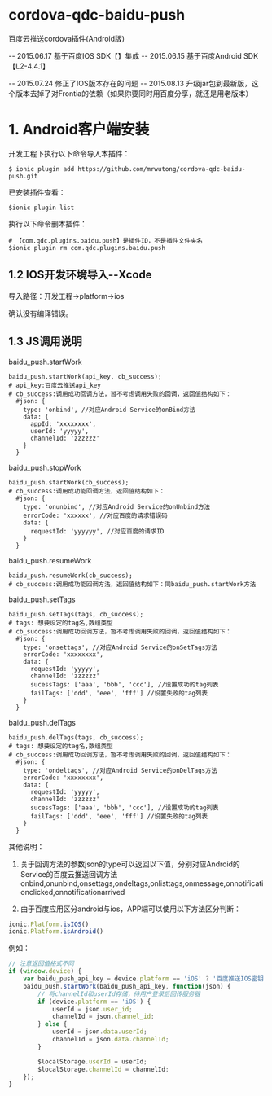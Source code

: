 # cordova-qdc-baidu-push
百度云推送cordova插件(Android版)

-- 2015.06.17 基于百度IOS SDK【】集成
-- 2015.06.15 基于百度Android SDK【L2-4.4.1】

-- 2015.07.24 修正了IOS版本存在的问题
-- 2015.08.13 升级jar包到最新版，这个版本去掉了对Frontia的依赖（如果你要同时用百度分享，就还是用老版本）

# 1. Android客户端安装
开发工程下执行以下命令导入本插件：

	$ ionic plugin add https://github.com/mrwutong/cordova-qdc-baidu-push.git

已安装插件查看：

	$ionic plugin list


执行以下命令删本插件：

	# 【com.qdc.plugins.baidu.push】是插件ID，不是插件文件夹名
	$ionic plugin rm com.qdc.plugins.baidu.push

## 1.2 IOS开发环境导入--Xcode
导入路径：开发工程->platform->ios

确认没有编译错误。

## 1.3 JS调用说明

baidu_push.startWork

	baidu_push.startWork(api_key, cb_success);
	# api_key:百度云推送api_key
	# cb_success:调用成功回调方法，暂不考虑调用失败的回调，返回值结构如下：
	  #json: {
	    type: 'onbind', //对应Android Service的onBind方法
	    data: {
	      appId: 'xxxxxxxx',
	      userId: 'yyyyy',
	      channelId: 'zzzzzz'
	    }
	  }

baidu_push.stopWork

	baidu_push.startWork(cb_success);
	# cb_success:调用成功能回调方法，返回值结构如下：
	  #json: {
	    type: 'onunbind', //对应Android Service的onUnbind方法
	    errorCode: 'xxxxxx', //对应百度的请求错误码
	    data: {
	      requestId: 'yyyyyy', //对应百度的请求ID
	    }
	  }

baidu_push.resumeWork

	baidu_push.resumeWork(cb_success);
	# cb_success:调用成功能回调方法，返回值结构如下：同baidu_push.startWork方法

baidu_push.setTags

	baidu_push.setTags(tags, cb_success);
	# tags: 想要设定的tag名,数组类型
	# cb_success:调用成功回调方法，暂不考虑调用失败的回调，返回值结构如下：
	  #json: {
	    type: 'onsettags', //对应Android Service的onSetTags方法
	    errorCode: 'xxxxxxxx',
	    data: {
	      requestId: 'yyyyy',
	      channelId: 'zzzzzz'
	      sucessTags: ['aaa', 'bbb', 'ccc'], //设置成功的tag列表
	      failTags: ['ddd', 'eee', 'fff'] //设置失败的tag列表
	    }
	  }

baidu_push.delTags

	baidu_push.delTags(tags, cb_success);
	# tags: 想要设定的tag名,数组类型
	# cb_success:调用成功回调方法，暂不考虑调用失败的回调，返回值结构如下：
	  #json: {
	    type: 'ondeltags', //对应Android Service的onDelTags方法
	    errorCode: 'xxxxxxxx',
	    data: {
	      requestId: 'yyyyy',
	      channelId: 'zzzzzz'
	      sucessTags: ['aaa', 'bbb', 'ccc'], //设置成功的tag列表
	      failTags: ['ddd', 'eee', 'fff'] //设置失败的tag列表
	    }
	  }

其他说明：

1. 关于回调方法的参数json的type可以返回以下值，分别对应Android的Service的百度云推送回调方法
onbind,onunbind,onsettags,ondeltags,onlisttags,onmessage,onnotificationclicked,onnotificationarrived

2. 由于百度应用区分android与ios，APP端可以使用以下方法区分判断：

```js
ionic.Platform.isIOS()
ionic.Platform.isAndroid()
```

例如：

```js
// 注意返回值格式不同
if (window.device) {
    var baidu_push_api_key = device.platform == 'iOS' ? '百度推送IOS密钥' : '百度推送安卓密钥';
    baidu_push.startWork(baidu_push_api_key, function(json) {
        // 将channelId和userId存储，待用户登录后回传服务器
        if (device.platform == 'iOS') {
            userId = json.user_id;
            channelId = json.channel_id;
        } else {
            userId = json.data.userId;
            channelId = json.data.channelId;
        }

        $localStorage.userId = userId;
        $localStorage.channelId = channelId;
    });
}
```